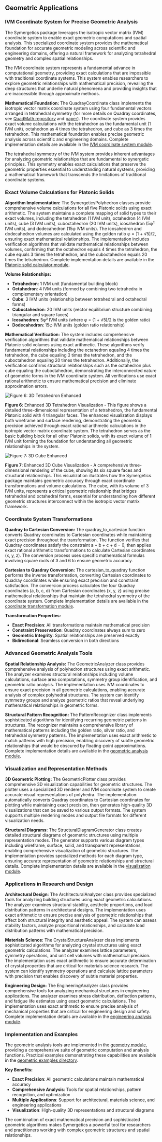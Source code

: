 ## Geometric Applications


### IVM Coordinate System for Precise Geometric Analysis


The Symergetics package leverages the isotropic vector matrix (IVM) coordinate system to enable exact geometric computations and spatial analysis. This specialized coordinate system provides the mathematical foundation for accurate geometric modeling across scientific and engineering domains, offering a natural framework for analyzing tetrahedral geometry and complex spatial relationships.


The IVM coordinate system represents a fundamental advance in computational geometry, providing exact calculations that are impossible with traditional coordinate systems. This system enables researchers to explore geometric relationships with mathematical precision, revealing the deep structures that underlie natural phenomena and providing insights that are inaccessible through approximate methods.


**Mathematical Foundation:** The QuadrayCoordinate class implements the isotropic vector matrix coordinate system using four fundamental vectors arranged in tetrahedral symmetry (for more details on Quadray coordinates, see [QuadMath repository](https://github.com/docxology/QuadMath) and [paper](https://zenodo.org/records/16887800)). The coordinate system provides exact volume calculations with the tetrahedron as the fundamental unit (1 IVM unit), octahedron as 4 times the tetrahedron, and cube as 3 times the tetrahedron. This mathematical foundation enables precise geometric analysis across scientific and engineering domains. Complete implementation details are available in the [IVM coordinate system module](https://github.com/docxology/symergetics/tree/main/symergetics/core/coordinates).


The tetrahedral symmetry of the IVM system provides inherent advantages for analyzing geometric relationships that are fundamental to synergetic principles. This symmetry enables exact calculations that preserve the geometric properties essential to understanding natural systems, providing a mathematical framework that transcends the limitations of traditional coordinate systems.


### Exact Volume Calculations for Platonic Solids


**Algorithm Implementation:** The SymergeticsPolyhedron classes provide comprehensive volume calculations for all five Platonic solids using exact arithmetic. The system maintains a complete mapping of solid types to their exact volumes, including the tetrahedron (1 IVM unit), octahedron (4 IVM units), cube (3 IVM units), cuboctahedron (20 IVM units), icosahedron (5φ² IVM units), and dodecahedron (15φ IVM units). The icosahedron and dodecahedron volumes are calculated using the golden ratio φ = (1 + √5)/2, ensuring exact mathematical relationships. The implementation includes verification algorithms that validate mathematical relationships between volumes, confirming that the octahedron equals 4 times the tetrahedron, the cube equals 3 times the tetrahedron, and the cuboctahedron equals 20 times the tetrahedron. Complete implementation details are available in the [Platonic solid calculator module](https://github.com/docxology/symergetics/tree/main/symergetics/geometry/polyhedra).


**Volume Relationships:**
- **Tetrahedron**: 1 IVM unit (fundamental building block)
- **Octahedron**: 4 IVM units (formed by combining two tetrahedra in complementary orientation)
- **Cube**: 3 IVM units (relationship between tetrahedral and octahedral forms)
- **Cuboctahedron**: 20 IVM units (vector equilibrium structure combining triangular and square faces)
- **Icosahedron**: 5φ² IVM units (where φ = (1 + √5)/2 is the golden ratio)
- **Dodecahedron**: 15φ IVM units (golden ratio relationship)


**Mathematical Verification:** The system includes comprehensive verification algorithms that validate mathematical relationships between Platonic solid volumes using exact arithmetic. These algorithms verify fundamental relationships including the octahedron equaling 4 times the tetrahedron, the cube equaling 3 times the tetrahedron, and the cuboctahedron equaling 20 times the tetrahedron. Additionally, the verification confirms structural relationships such as the octahedron plus cube equaling the cuboctahedron, demonstrating the interconnected nature of geometric forms in the IVM coordinate system. All verifications use exact rational arithmetic to ensure mathematical precision and eliminate approximation errors.


![Figure 6: 3D Tetrahedron Enhanced](output/geometric/polyhedra/tetrahedron_3d_enhanced.png)

**Figure 6**: Enhanced 3D Tetrahedron Visualization - This figure shows a detailed three-dimensional representation of a tetrahedron, the fundamental Platonic solid with 4 triangular faces. The enhanced visualization displays both wireframe and surface rendering, demonstrating the geometric precision achieved through exact rational arithmetic calculations in the isotropic vector matrix coordinate system. The tetrahedron serves as the basic building block for all other Platonic solids, with its exact volume of 1 IVM unit forming the foundation for understanding all geometric relationships in the system.


![Figure 7: 3D Cube Enhanced](output/geometric/polyhedra/cube_3d_enhanced.png)

**Figure 7**: Enhanced 3D Cube Visualization - A comprehensive three-dimensional rendering of the cube, showing its six square faces and structural relationships. This visualization illustrates how the Symergetics package maintains geometric accuracy through exact coordinate transformations and volume calculations. The cube, with its volume of 3 IVM units, represents a critical geometric relationship that bridges tetrahedral and octahedral forms, essential for understanding how different geometric structures interconnect within the isotropic vector matrix framework.


### Coordinate System Transformations


**Quadray to Cartesian Conversion:** The quadray_to_cartesian function converts Quadray coordinates to Cartesian coordinates while maintaining exact precision throughout the transformation. The function verifies that Quadray coordinates satisfy the constraint a + b + c + d = 0, then applies exact rational arithmetic transformations to calculate Cartesian coordinates (x, y, z). The conversion process uses specific mathematical formulas involving square roots of 3 and 6 to ensure geometric accuracy.


**Cartesian to Quadray Conversion:** The cartesian_to_quadray function performs the inverse transformation, converting Cartesian coordinates to Quadray coordinates while ensuring exact precision and constraint satisfaction. The conversion process calculates the four Quadray coordinates (a, b, c, d) from Cartesian coordinates (x, y, z) using precise mathematical relationships that maintain the tetrahedral symmetry of the coordinate system. Complete implementation details are available in the [coordinate transformation module](https://github.com/docxology/symergetics/tree/main/symergetics/geometry/transformations).


**Transformation Properties:**
- **Exact Precision**: All transformations maintain mathematical precision
- **Constraint Preservation**: Quadray coordinates always sum to zero
- **Geometric Integrity**: Spatial relationships are preserved exactly
- **Bidirectional**: Seamless conversion in both directions


### Advanced Geometric Analysis Tools


**Spatial Relationship Analysis:** The GeometricAnalyzer class provides comprehensive analysis of polyhedron structures using exact arithmetic. The analyzer examines structural relationships including volume calculations, surface area computations, symmetry group identification, and geometric ratio analysis. The implementation uses IVM coordinates to ensure exact precision in all geometric calculations, enabling accurate analysis of complex polyhedral structures. The system can identify symmetry groups and analyze geometric ratios that reveal underlying mathematical relationships in geometric forms.


**Structural Pattern Recognition:** The PatternRecognizer class implements sophisticated algorithms for identifying recurring geometric patterns in structures. The recognizer maintains a comprehensive library of mathematical patterns including the golden ratio, silver ratio, and tetrahedral symmetry patterns. The implementation uses exact arithmetic to match patterns with high precision, enabling discovery of subtle geometric relationships that would be obscured by floating-point approximations. Complete implementation details are available in the [geometric analysis module](https://github.com/docxology/symergetics/tree/main/symergetics/geometry/analysis).


### Visualization and Representation Methods


**3D Geometric Plotting:** The GeometricPlotter class provides comprehensive 3D visualization capabilities for geometric structures. The plotter uses a specialized 3D renderer and IVM coordinate system to create accurate visual representations of polyhedra. The implementation automatically converts Quadray coordinates to Cartesian coordinates for plotting while maintaining exact precision, then generates high-quality 3D visualizations that can be saved to various output formats. The system supports multiple rendering modes and output file formats for different visualization needs.


**Structural Diagrams:** The StructuralDiagramGenerator class creates detailed structural diagrams of geometric structures using multiple representation modes. The generator supports various diagram types including wireframe, surface, solid, and transparent representations, enabling comprehensive visualization of geometric structures. The implementation provides specialized methods for each diagram type, ensuring accurate representation of geometric relationships and structural details. Complete implementation details are available in the [visualization module](https://github.com/docxology/symergetics/tree/main/symergetics/visualization/geometric).


### Applications in Research and Design


**Architectural Design:** The ArchitecturalAnalyzer class provides specialized tools for analyzing building structures using exact geometric calculations. The analyzer examines structural stability, aesthetic proportions, and load distribution patterns in architectural designs. The implementation uses exact arithmetic to ensure precise analysis of geometric relationships that affect both structural integrity and aesthetic appeal. The system can assess stability factors, analyze proportional relationships, and calculate load distribution patterns with mathematical precision.


**Materials Science:** The CrystalStructureAnalyzer class implements sophisticated algorithms for analyzing crystal structures using exact geometric calculations. The analyzer examines lattice parameters, symmetry operations, and unit cell volumes with mathematical precision. The implementation uses exact arithmetic to ensure accurate determination of crystal properties that are critical for materials science research. The system can identify symmetry operations and calculate lattice parameters with precision that enables discovery of subtle material properties.


**Engineering Design:** The EngineeringAnalyzer class provides comprehensive tools for analyzing mechanical structures in engineering applications. The analyzer examines stress distribution, deflection patterns, and fatigue life estimates using exact geometric calculations. The implementation uses exact arithmetic to ensure precise analysis of mechanical properties that are critical for engineering design and safety. Complete implementation details are available in the [engineering analysis module](https://github.com/docxology/symergetics/tree/main/symergetics/geometry/engineering).


### Implementation and Examples


The geometric analysis tools are implemented in the [geometry module](https://github.com/docxology/symergetics/tree/main/symergetics/geometry), providing a comprehensive suite of geometric computation and analysis functions. Practical examples demonstrating these capabilities are available in the [geometric examples directory](https://github.com/docxology/symergetics/tree/main/examples/geometric).


**Key Benefits:**
- **Exact Precision**: All geometric calculations maintain mathematical accuracy
- **Comprehensive Analysis**: Tools for spatial relationships, pattern recognition, and optimization
- **Multiple Applications**: Support for architectural, materials science, and engineering applications
- **Visualization**: High-quality 3D representations and structural diagrams


The combination of exact mathematical precision and sophisticated geometric algorithms makes Symergetics a powerful tool for researchers and practitioners working with complex geometric structures and spatial relationships.


